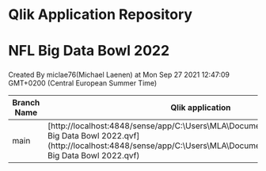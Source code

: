 # Qlik Application Repository 
# NFL Big Data Bowl 2022
### 
Created By miclae76(Michael Laenen) at Mon Sep 27 2021 12:47:09 GMT+0200 (Central European Summer Time)

Branch Name|Qlik application
---|---
main|[http://localhost:4848/sense/app/C:\Users\MLA\Documents\Qlik\Sense\Apps\NFL Big Data Bowl 2022.qvf](http://localhost:4848/sense/app/C:\Users\MLA\Documents\Qlik\Sense\Apps\NFL Big Data Bowl 2022.qvf)